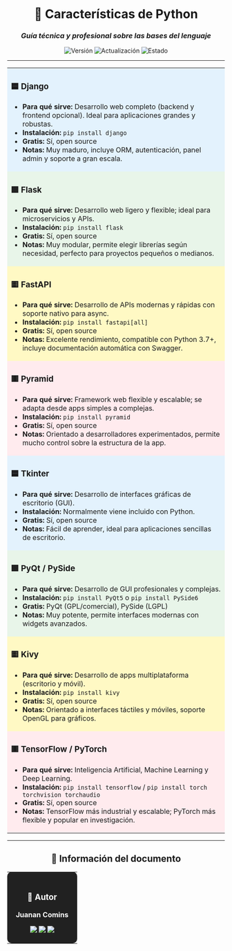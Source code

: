 <div align="center">

# 🐍 **Características de Python**

### *Guía técnica y profesional sobre las bases del lenguaje*

![Versión](https://img.shields.io/badge/Versión-2.0-1565C0?style=for-the-badge)
![Actualización](https://img.shields.io/badge/Actualizado-2025--01--23-43A047?style=for-the-badge)
![Estado](https://img.shields.io/badge/Estado-Estable-00C853?style=for-the-badge)

</div>

---

<table>
<tr>
<td bgcolor="#E3F2FD">

### 🟦 Django
- **Para qué sirve:** Desarrollo web completo (backend y frontend opcional). Ideal para aplicaciones grandes y robustas.  
- **Instalación:** `pip install django`  
- **Gratis:** Sí, open source  
- **Notas:** Muy maduro, incluye ORM, autenticación, panel admin y soporte a gran escala.

</td>
</tr>
<tr>
<td bgcolor="#E8F5E9">

### 🟩 Flask
- **Para qué sirve:** Desarrollo web ligero y flexible; ideal para microservicios y APIs.  
- **Instalación:** `pip install flask`  
- **Gratis:** Sí, open source  
- **Notas:** Muy modular, permite elegir librerías según necesidad, perfecto para proyectos pequeños o medianos.

</td>
</tr>
<tr>
<td bgcolor="#FFF9C4">

### 🟨 FastAPI
- **Para qué sirve:** Desarrollo de APIs modernas y rápidas con soporte nativo para async.  
- **Instalación:** `pip install fastapi[all]`  
- **Gratis:** Sí, open source  
- **Notas:** Excelente rendimiento, compatible con Python 3.7+, incluye documentación automática con Swagger.

</td>
</tr>
<tr>
<td bgcolor="#FFEBEE">

### 🟥 Pyramid
- **Para qué sirve:** Framework web flexible y escalable; se adapta desde apps simples a complejas.  
- **Instalación:** `pip install pyramid`  
- **Gratis:** Sí, open source  
- **Notas:** Orientado a desarrolladores experimentados, permite mucho control sobre la estructura de la app.

</td>
</tr>
<tr>
<td bgcolor="#E3F2FD">

### 🟦 Tkinter
- **Para qué sirve:** Desarrollo de interfaces gráficas de escritorio (GUI).  
- **Instalación:** Normalmente viene incluido con Python.  
- **Gratis:** Sí, open source  
- **Notas:** Fácil de aprender, ideal para aplicaciones sencillas de escritorio.

</td>
</tr>
<tr>
<td bgcolor="#E8F5E9">

### 🟩 PyQt / PySide
- **Para qué sirve:** Desarrollo de GUI profesionales y complejas.  
- **Instalación:** `pip install PyQt5` o `pip install PySide6`  
- **Gratis:** PyQt (GPL/comercial), PySide (LGPL)  
- **Notas:** Muy potente, permite interfaces modernas con widgets avanzados.

</td>
</tr>
<tr>
<td bgcolor="#FFF9C4">

### 🟨 Kivy
- **Para qué sirve:** Desarrollo de apps multiplataforma (escritorio y móvil).  
- **Instalación:** `pip install kivy`  
- **Gratis:** Sí, open source  
- **Notas:** Orientado a interfaces táctiles y móviles, soporte OpenGL para gráficos.

</td>
</tr>
<tr>
<td bgcolor="#FFEBEE">

### 🟥 TensorFlow / PyTorch
- **Para qué sirve:** Inteligencia Artificial, Machine Learning y Deep Learning.  
- **Instalación:** `pip install tensorflow` / `pip install torch torchvision torchaudio`  
- **Gratis:** Sí, open source  
- **Notas:** TensorFlow más industrial y escalable; PyTorch más flexible y popular en investigación.

</td>
</tr>
</table>


---

<div align="center">

## 📄 **Información del documento**

<table>
<tr>
<td align="center" bgcolor="#212121" style="color:white; padding:20px; border-radius:10px;">

### 👤 **Autor**

**Juanan Comins**

<a href="https://github.com/juanantoniocomins" target="_blank">
  <img src="https://img.shields.io/badge/GitHub-juanantoniocomins-181717?style=for-the-badge&logo=github&logoColor=white" />
</a>
<a href="https://www.linkedin.com/in/juan-comins-9222aa212/" target="_blank">
  <img src="https://img.shields.io/badge/LinkedIn-Juanan_Comins-0077B5?style=for-the-badge&logo=linkedin&logoColor=white" />
</a>
<a href="mailto:juanancomins@gmail.com">
  <img src="https://img.shields.io/badge/Email-Contacto-D14836?style=for-the-badge&logo=gmail&logoColor=white" />
</a>

</td>
</tr>
</table>

</div>

